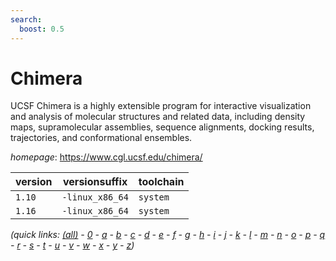 ```yaml
---
search:
  boost: 0.5
---
```

# Chimera

UCSF Chimera is a highly extensible program for interactive visualization   and analysis of molecular structures and related data, including density maps, supramolecular   assemblies, sequence alignments, docking results, trajectories, and conformational ensembles.

*homepage*: <https://www.cgl.ucsf.edu/chimera/>

version | versionsuffix | toolchain
--------|---------------|----------
``1.10`` | ``-linux_x86_64`` | ``system``
``1.16`` | ``-linux_x86_64`` | ``system``


*(quick links: [(all)](../index.md) - [0](../0/index.md) - [a](../a/index.md) - [b](../b/index.md) - [c](../c/index.md) - [d](../d/index.md) - [e](../e/index.md) - [f](../f/index.md) - [g](../g/index.md) - [h](../h/index.md) - [i](../i/index.md) - [j](../j/index.md) - [k](../k/index.md) - [l](../l/index.md) - [m](../m/index.md) - [n](../n/index.md) - [o](../o/index.md) - [p](../p/index.md) - [q](../q/index.md) - [r](../r/index.md) - [s](../s/index.md) - [t](../t/index.md) - [u](../u/index.md) - [v](../v/index.md) - [w](../w/index.md) - [x](../x/index.md) - [y](../y/index.md) - [z](../z/index.md))*

